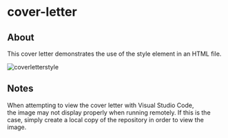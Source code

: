 # cover-letter

## About
This cover letter demonstrates the use of the style element in an HTML file.

![coverletterstyle](https://github.com/user-attachments/assets/7a49ea15-f3ae-415d-8681-dc1c47789c5e)

## Notes 
When attempting to view the cover letter with Visual Studio Code,   
the image may not display properly when running remotely.
If this is the case, simply create a local copy of the repository in order to view the image.
